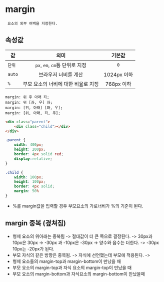 # margin
	 요소의 외부 여백을 지정한다.  


## 속성값
| 값 | 의미 | 기본값 |
|------|:----:|:-------: |
| `단위`| `px`, `em`, `cm`등 단위로 지정		|  `0` |
| `auto`| 브라우저 너비를 계산					| 1024px 이하 |
| `%`   | 부모 요소의 너비에 대한 비율로 지정	| 768px 이하 |

```
margin: 위 우 아래 좌;
margin: 위 [좌, 우] 좌;
margin: [위, 아래] [좌, 우];
margin: [위, 아래, 좌, 우];
```


```html
<div class="parent">
	<div class="child"></div>
</div>
```
```css
.parent {
	width: 400px;
	height: 200px;
	border: 4px solid red;
	display:relative;
}

.child {
	width: 100px;
	height: 100px;
	border: 4px solid;
	margin: 50%
}
```

- %를 margin값을 입력할 경우 부모요소의 가로너비가 %의 기준이 된다. 




## margin 중복 (곂쳐짐)
- 형제 요소의 위아래는 중복됨
	-> 절대값이 더 큰 쪽으로 결정된다.
	-> 30px과 10px은 30px
	-> -30px 과 -10px은 -30px
	-> 양수와 음수는 더한다.
		-> -30px 10px는 -20px가 된다.
- 부모 자식의 같은 방향은 중복됨.
	-> 자식에 선언했는데 부모에 적용된다.
	->
- 형제 요소들의 margin-top과 margin-bottom이 만났을 때
- 부모 요소의 margin-top과 자식 요소의 margin-top이 만났을 때
- 부모 요소의 margin-bottom과 자식요소의 margin-bottom이 만났을때
